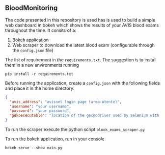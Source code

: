 ## BloodMonitoring

The code presented in this repository is used has is used to build a simple web dashboard in bokeh which shows the results of your AVIS blood exams throughout the time.
It consits of a:
1. Bokeh application
2. Web scraper to download the latest blood exam (configurable through the `config.json` file) 

The list of requirement in the `requirements.txt`. The suggestion is to install them in a new environments running 
```shell script
pip install -r requirements.txt
``` 

Before running the application, create a `config.json` with the following fields and place it in the home directory:

```json
{
  "avis_address": "avisnet login page (area-utente)",
  "username": "your username",
  "password": "your password",
  "gekoexecutable": "location of the geckodriver used by selenium with Firefox"
}
```

To run the scraper execute the python script `blook_exams_scraper.py`

To run the bokeh application, run in your console 

```shell script
bokeh serve --show main.py
```


